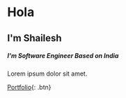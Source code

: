 
# Hola

## I'm Shailesh

##### I'm Software Engineer Based on India

Lorem ipsum dolor sit amet.

[Portfolio](http://www.google.com){: .btn}
